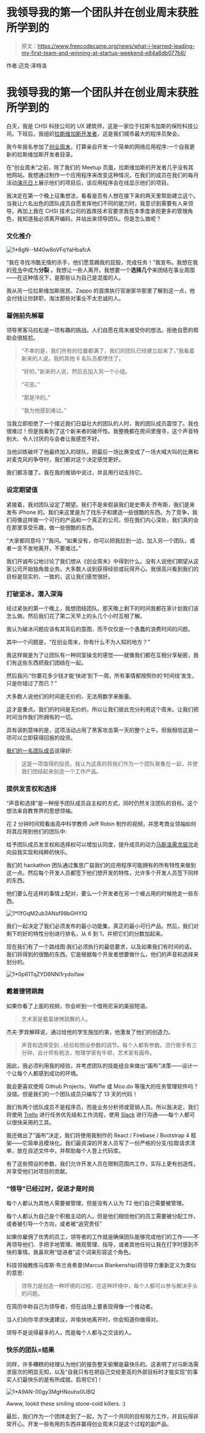 # 我领导我的第一个团队并在创业周末获胜所学到的

> 原文：<https://www.freecodecamp.org/news/what-i-learned-leading-my-first-team-and-winning-at-startup-weekend-e84a6db077b6/>

作者:迈克·泽特洛

# 我领导我的第一个团队并在创业周末获胜所学到的

白天，我是 CHSI 科技公司的 UX 建筑师，这是一家位于拉斯韦加斯的保险科技公司。下班后，我组织[拉斯维加斯开发者](https://www.meetup.com/Las-Vegas-Developers/)，这是我们城市最大的程序员聚会。

我今年报名参加了[创业周末](https://startupweekend.org/)，打算亲自开发一个简单的网络应用程序:一个自我更新的拉斯维加斯开发者目录。

在“创业周末”之前，除了我们的 Meetup 页面，拉斯维加斯的开发者几乎没有其他网站。我想通过制作一个应用程序来改变这种情况，在我们的成员在我们的每月活动[演示日](http://demoday.vegas/)上展示他们的项目后，该应用程序会在线显示他们的项目。

我决定在第一个晚上征集想法，看看是否有人想在接下来的两天里帮助建立这个。当我让六名出色的团队成员自愿发挥他们不同的能力时，我意识到需要有人来领导。再加上我在 CHSI 技术公司的首席技术官要求我在本季度承担更多的管理角色，我知道我必须离开编码，并站出来领导团队。但是怎么做呢？

### 文化推介

![1*8gN--M40w8oVFqYaHbafcA](img/6a9ce84613d6f7b61a70cf9edb34ac76.png)

“我在寻找冷酷无情的杀手，他们愿意踢我的屁股，完成任务！”我宣布。我想在我的[号令](https://medium.com/swlh/the-most-important-thing-i-learned-about-culture-after-hosting-300-open-mic-nights-b8f0a9420a76)中成为**分裂** 。我想让一些人离开。我想要一个**选择几个**来团结在事业周围——在这种情况下，是那些认为自己是混蛋的人。

我从另一位拉斯维加斯居民、Zappo 的首席执行官谢家华那里了解到这一点，他会付钱让你辞职，淘汰那些对事业不太忠诚的人。

### 雇佣前先解雇

领导黑客马拉松是一项有趣的挑战。人们自愿在周末接受你的想法。拒绝自愿的帮助会很尴尬。

> “不幸的是，我们所有的位置都满了，我们的团队已经建立起来了，”我看着新来的人说。我的其他 6 名队员都愣住了。

> “好的，”新来的人说，然后去加入另一个小组。

> “可恶。”

> “那是冷的。”

> “我为他感到难过。”

当我立即拒绝了一个接近我们日益壮大的团队的人时，我的团队成员震惊了。我也很难过！但是我看到了这个新来者的破坏性。我整晚都在房间里搜寻，这个声音特别大、令人讨厌的与会者让我感觉不好。

当他训练破坏了他最终加入的球队，把最后一场比赛变成了一场大喊大叫的比赛和对麦克风的争夺时，我们都对这个决定感觉更好。

我们都冻僵了。我在我的推销中说过，并且用行动支持它。

### 设定期望值

紧接着，我对团队设定了期望。我们不是来假装我们是史蒂夫·乔布斯，我们是来发布 iPhone 的。我们来这里是为了找乐子和建造一些很酷的东西。为了竞争，我们将像这样做一个可行的产品和一个真正的公司，但在我们内心深处，我们真的会在那里享受乐趣，做一些很酷的东西。

“大家都同意吗？”我问。“如果没有，你可以把我拉到一边，加入另一个团队，或者一言不发地离开，不要难过。”

我们开诚布公地讨论了我们想从《创业周末》中得到什么。没有人说他们期望从这家公司开始独角兽业务。大多数人谈到获得经验或玩得开心。我很高兴看到我们的目标是现实的、一致的，这让我们感觉很好。

### 打破坚冰，潜入深海

经过紧张的第一个晚上，我想团结团队。那天晚上剩下的时间我都在家计划我们该怎么做。然后我们花了第二天早上的头几个小时互相了解。

我认为破冰问题应该有其背后的意图，而不仅仅是一个愚蠢的浪费时间的问题。

其中一个问题是，“在创业周末，你有什么不为人知的地方？”

我这样做是为了让团队有一种同室操戈的感觉——就像我们都在互相分享秘密，我们有这些东西把我们团结在一起。

然后我问:“你要花多少钱才能‘快进’到下一周，所有事情都按照你的‘时间线’发生，只是你错过了而已？”

大多数人说他们的时间是无价的，无法用数字来衡量。

这才是重点。我们的时间是无价的，所以让我们彼此充分利用这个周末。让我们把时间当作我们所拥有的一切。

具有讽刺意味的是，这项活动占用了黑客攻击第一天的整个上午。但我相信这是一项可以立即获得回报的投资。

[我们的一名团队成员](https://medium.freecodecamp.org/i-entered-a-hackathon-with-13-days-of-coding-experience-here-is-what-i-learnt-5538d73ee7ce)说得好:

> 这是一项值得的投资。我认为这真的将我们作为一个团队聚集在一起，并使我们团结起来创造一个工作产品。

### 提供发言权和选择

“声音和选择”是一种授予团队成员自主权的方式，同时仍然关注团队的目标。这个想法来自教育界的思想领袖。

花 2 分钟时间观看由高中科学教师 Jeff Robin 制作的视频，并思考商业领袖如何将其应用到他们的团队中:

给予团队成员发言权和选择权可以增加认同度，提升成员的动力[马斯洛需求层次](https://en.wikipedia.org/wiki/Maslow%27s_hierarchy_of_needs)走向自我实现和纯粹的快乐。

我们的 hackathon 团队通过集思广益我们的应用程序可能拥有的所有特性来做到这一点。然后每个开发人员都签下他们想开发的特性，允许多个开发人员签下同样的东西。

他们要么在这样的事情上配对，要么一个开发者在另一个被占用的时候抢走一些东西。

![1*l1fGqM2ub3ANsf98bGHYlQ](img/6f3b46a626f713616b4cbc58e11b471f.png)

我们一起决定了我们必须发布的最小功能集，真正的最小可行产品。然后，我们对剩下的好的特性分别进行排名，从 6 到 1，并把它们的分数加起来。

现在我们有了一个路线图:我们必须执行的最低要求，以及如果我们有时间的话，我们将得到的很酷的东西。它是根据每个开发者想要做什么，他们的声音和选择来划分的。

![1*0p61TqZYD6NNi1rydoifaw](img/7eb82fbb5aebee4ba3f07ded282946d4.png)

### 戴着镣铐跳舞

如果你看了上面的视频，你会听到一个借用尼采的美丽短语。

> 艺术家是戴着镣铐跳舞的人。

杰夫·罗宾解释说，通过给他的学生施加约束，他激发了他们的创造力。

> 声音和选择受到…经验和预设参数的调节。每个人都有参数。流行歌手有三分钟，会计师有税法，物理学家有牛顿，艺术家有画布。

因此，我必须利用我的经验，并考虑团队的技能组合来做出“画布”决策——设计一个让每个人都感到成功的环境。

我会更喜欢使用 Github Projects、Waffle 或 Moo.do 等强大的任务管理软件吗？没错。但是我们的一个团队成员只编写了 13 天的代码！

我们有两个团队成员不是程序员，而是业务分析师或营销人员。所以我决定，我们将使用 [Trello](https://trello.com/) 进行任务优先级和工作流程，使用 [Slack](https://slack.com/) 进行沟通——每个人都可以很快采用的工具。

我还做出了“画布”决定，我们将使用我制作的 React / Firebase / Bootstrap 4 框架——它简单且模块化。我们最资深的开发人员写了一份严格的分支/拉取请求清单，放在自述文件中，并帮助每个人登上代码库。

有了这些预设的参数，我们允许开发人员在限制范围内工作，实际上更有创造性，并享受他们对项目的贡献。

### “领导”已经过时，促进才是时尚

每个人都认为其他人需要被管理，但是没有人认为 T2 他们自己需要被管理。

每个人都认为自己是个积极主动的人。但是他们相信他们的员工需要被分配工作，或者被引导一个方向，或者被“追究责任”

如果你雇佣了优秀的员工，领导者的工作就是确保团队能够完成他们的工作——不再领导他们、手把手地管理、微观管理、指导，或者其他任何让我在打字时感到不快的事情。我喜欢用“促进者”这个词来形容这个角色。

科技领袖教练马库斯·布兰肯希普(Marcus Blankenship)将领导力重新定义为类似的意思:

> 领导力是创造一种环境的过程，在这种环境中，每个人都可以参与解决手头的问题。

在简历中称自己为领导者，但在战场上要表现得像一个推动者。

当人们向你寻求快速建议，并愉快地离开时，你会知道你做得对。

领导不是说得最多的人，而是每个人都与之交谈的人。

### 快乐的团队=结果

同样，许多糟糕的经理认为他们的报告整天偷懒是最快乐的。这表明了对马斯洛需求层次的明显无知，以及“自我只有在把自己交给更高的外部目标时才能实现”的事实人们最快乐的是有所成就。启用它们！

![1*A9AN-00gy3MgHNouhx0UBQ](img/a2af11ffe3ba0d472dad7341b30ed2a1.png)

Awww, lookit these smiling stone-cold killers. :)

最后，我们作为一个团体走到了一起，为了一个共同的目标努力工作，并且玩得非常开心。开发一些有用的东西并赢得创业周末只是这个过程的副产品。